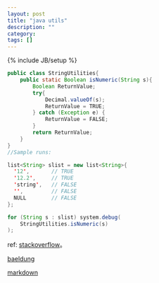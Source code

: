 ```yaml
---
layout: post
title: "java utils"
description: ""
category: 
tags: []
---
```

{% include JB/setup %}

```java
public class StringUtilities{
    public static Boolean isNumeric(String s){
        Boolean ReturnValue;
        try{
            Decimal.valueOf(s);
            ReturnValue = TRUE; 
        } catch (Exception e) {
            ReturnValue = FALSE;
        }
        return ReturnValue;
    }
}
//Sample runs:

list<String> slist = new list<String>{
  '12',       // TRUE
  '12.2',     // TRUE
  'string',   // FALSE
  '',         // FALSE
  NULL        // FALSE
};

for (String s : slist) system.debug(
    StringUtilities.isNumeric(s)
);

``` 
ref: [stackoverflow](https://salesforce.stackexchange.com/questions/165092/how-to-check-if-string-is-decimal)。

[baeldung](https://www.baeldung.com/java-check-string-number)

[markdown](https://markdown.com.cn/basic-syntax/links.html)